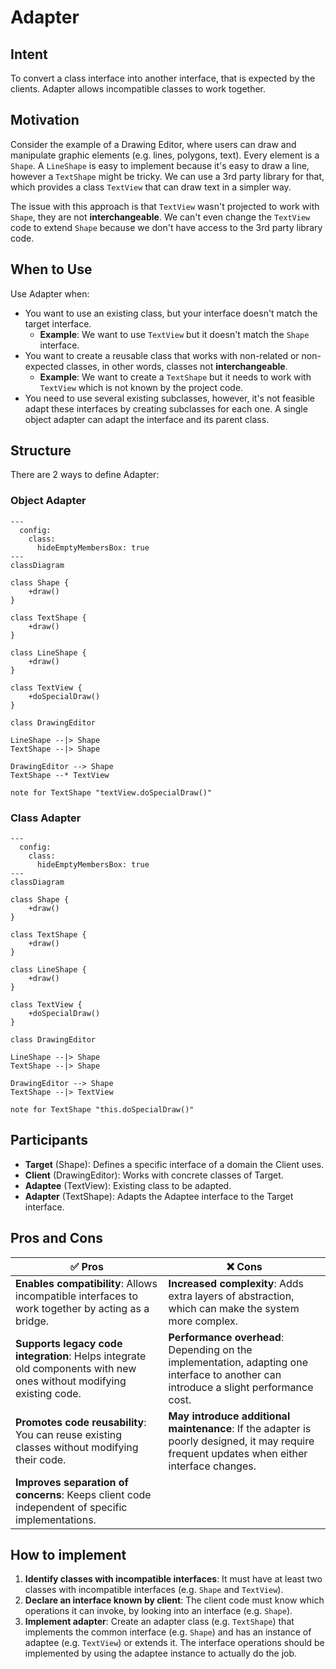 # Adapter

## Intent
To convert a class interface into another interface, that is expected by the clients. Adapter allows incompatible classes to work together.

## Motivation
Consider the example of a Drawing Editor, where users can draw and manipulate graphic elements (e.g. lines, polygons, text). Every element is a `Shape`. A `LineShape` is easy to implement because it's easy to draw a line, however a `TextShape` might be tricky. We can use a 3rd party library for that, which provides a class `TextView` that can draw text in a simpler way.

The issue with this approach is that `TextView` wasn't projected to work with `Shape`, they are not **interchangeable**. We can't even change the `TextView` code to extend `Shape` because we don't have access to the 3rd party library code.

## When to Use
Use Adapter when:
* You want to use an existing class, but your interface doesn't match the target interface.
  * **Example**: We want to use `TextView` but it doesn't match the `Shape` interface.
* You want to create a reusable class that works with non-related or non-expected classes, in other words, classes not **interchangeable**.
  * **Example**: We want to create a `TextShape` but it needs to work with `TextView` which is not known by the project code.
* You need to use several existing subclasses, however, it's not feasible adapt these interfaces by creating subclasses for each one. A single object adapter can adapt the interface and its parent class.

## Structure
There are 2 ways to define Adapter:

### Object Adapter
```mermaid
---
  config:
    class:
      hideEmptyMembersBox: true
---
classDiagram

class Shape {
    +draw()
}

class TextShape {
    +draw()
}

class LineShape {
    +draw()
}

class TextView {
    +doSpecialDraw()
}

class DrawingEditor

LineShape --|> Shape
TextShape --|> Shape

DrawingEditor --> Shape
TextShape --* TextView

note for TextShape "textView.doSpecialDraw()"
```

### Class Adapter
```mermaid
---
  config:
    class:
      hideEmptyMembersBox: true
---
classDiagram

class Shape {
    +draw()
}

class TextShape {
    +draw()
}

class LineShape {
    +draw()
}

class TextView {
    +doSpecialDraw()
}

class DrawingEditor

LineShape --|> Shape
TextShape --|> Shape

DrawingEditor --> Shape
TextShape --|> TextView

note for TextShape "this.doSpecialDraw()"
```

## Participants
* **Target** (Shape): Defines a specific interface of a domain the Client uses.
* **Client** (DrawingEditor): Works with concrete classes of Target.
* **Adaptee** (TextView): Existing class to be adapted.
* **Adapter** (TextShape): Adapts the Adaptee interface to the Target interface.

## Pros and Cons
| **✅ Pros**                                      | **❌ Cons**                                      |
|------------------------------------------------|-----------------------------------------------|
| **Enables compatibility**: Allows incompatible interfaces to work together by acting as a bridge. | **Increased complexity**: Adds extra layers of abstraction, which can make the system more complex. |
| **Supports legacy code integration**: Helps integrate old components with new ones without modifying existing code. | **Performance overhead**: Depending on the implementation, adapting one interface to another can introduce a slight performance cost. |
| **Promotes code reusability**: You can reuse existing classes without modifying their code. | **May introduce additional maintenance**: If the adapter is poorly designed, it may require frequent updates when either interface changes. |
| **Improves separation of concerns**: Keeps client code independent of specific implementations. | |

## How to implement

1. **Identify classes with incompatible interfaces**: It must have at least two classes with incompatible interfaces (e.g. `Shape` and `TextView`).
2. **Declare an interface known by client**: The client code must know which operations it can invoke, by looking into an interface (e.g. `Shape`).
3. **Implement adapter**: Create an adapter class (e.g. `TextShape`) that implements the common interface (e.g. `Shape`) and has an instance of adaptee (e.g. `TextView`) or extends it. The interface operations should be implemented by using the adaptee instance to actually do the job.